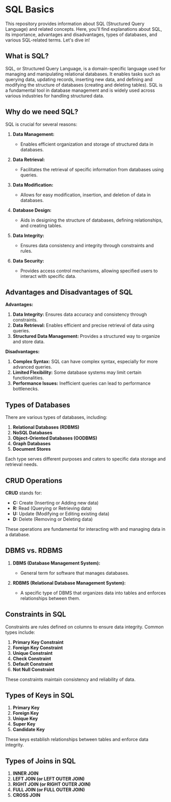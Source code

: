 # SQL Basics

This repository provides information about SQL (Structured Query Language) and related concepts. Here, you'll find explanations about SQL, its importance, advantages and disadvantages, types of databases, and various SQL-related terms. Let's dive in!

## What is SQL?

SQL, or Structured Query Language, is a domain-specific language used for managing and manipulating relational databases. It enables tasks such as querying data, updating records, inserting new data, and defining and modifying the structure of databases (creating and deleting tables). SQL is a fundamental tool in database management and is widely used across various industries for handling structured data.

## Why do we need SQL?

SQL is crucial for several reasons:

1. **Data Management:**
   - Enables efficient organization and storage of structured data in databases.

2. **Data Retrieval:**
   - Facilitates the retrieval of specific information from databases using queries.

3. **Data Modification:**
   - Allows for easy modification, insertion, and deletion of data in databases.

4. **Database Design:**
   - Aids in designing the structure of databases, defining relationships, and creating tables.

5. **Data Integrity:**
   - Ensures data consistency and integrity through constraints and rules.

6. **Data Security:**
   - Provides access control mechanisms, allowing specified users to interact with specific data.

## Advantages and Disadvantages of SQL

**Advantages:**
1. **Data Integrity:** Ensures data accuracy and consistency through constraints.
2. **Data Retrieval:** Enables efficient and precise retrieval of data using queries.
3. **Structured Data Management:** Provides a structured way to organize and store data.

**Disadvantages:**
1. **Complex Syntax:** SQL can have complex syntax, especially for more advanced queries.
2. **Limited Flexibility:** Some database systems may limit certain functionalities.
3. **Performance Issues:** Inefficient queries can lead to performance bottlenecks.

## Types of Databases

There are various types of databases, including:
1. **Relational Databases (RDBMS)**
2. **NoSQL Databases**
3. **Object-Oriented Databases (OODBMS)**
4. **Graph Databases**
5. **Document Stores**

Each type serves different purposes and caters to specific data storage and retrieval needs.

## CRUD Operations

**CRUD** stands for:
- **C:** Create (Inserting or Adding new data)
- **R:** Read (Querying or Retrieving data)
- **U:** Update (Modifying or Editing existing data)
- **D:** Delete (Removing or Deleting data)

These operations are fundamental for interacting with and managing data in a database.

## DBMS vs. RDBMS

1. **DBMS (Database Management System):**
   - General term for software that manages databases.
   
2. **RDBMS (Relational Database Management System):**
   - A specific type of DBMS that organizes data into tables and enforces relationships between them.

## Constraints in SQL

Constraints are rules defined on columns to ensure data integrity. Common types include:
1. **Primary Key Constraint**
2. **Foreign Key Constraint**
3. **Unique Constraint**
4. **Check Constraint**
5. **Default Constraint**
6. **Not Null Constraint**

These constraints maintain consistency and reliability of data.

## Types of Keys in SQL

1. **Primary Key**
2. **Foreign Key**
3. **Unique Key**
4. **Super Key**
5. **Candidate Key**

These keys establish relationships between tables and enforce data integrity.

## Types of Joins in SQL

1. **INNER JOIN**
2. **LEFT JOIN (or LEFT OUTER JOIN)**
3. **RIGHT JOIN (or RIGHT OUTER JOIN)**
4. **FULL JOIN (or FULL OUTER JOIN)**
5. **CROSS JOIN**

